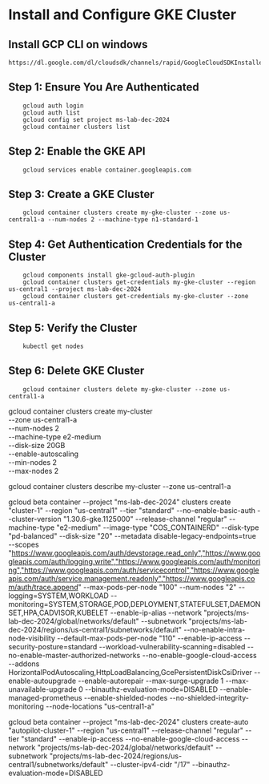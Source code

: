 # Install and Configure GKE Cluster

 ## Install GCP CLI on windows
	
	https://dl.google.com/dl/cloudsdk/channels/rapid/GoogleCloudSDKInstaller.exe

 ## Step 1: Ensure You Are Authenticated

		gcloud auth login
		gcloud auth list
		gcloud config set project ms-lab-dec-2024
		gcloud container clusters list



 ## Step 2: Enable the GKE API

		gcloud services enable container.googleapis.com

 ## Step 3: Create a GKE Cluster

		gcloud container clusters create my-gke-cluster --zone us-central1-a --num-nodes 2 --machine-type n1-standard-1

 ## Step 4: Get Authentication Credentials for the Cluster
		
		gcloud components install gke-gcloud-auth-plugin
		gcloud container clusters get-credentials my-gke-cluster --region us-central1 --project ms-lab-dec-2024
		gcloud container clusters get-credentials my-gke-cluster --zone us-central1-a

 ## Step 5: Verify the Cluster

		kubectl get nodes

 ## Step 6: Delete GKE Cluster
 
		gcloud container clusters delete my-gke-cluster --zone us-central1-a


gcloud container clusters create my-cluster \
  --zone us-central1-a \
  --num-nodes 2 \
  --machine-type e2-medium \
  --disk-size 20GB \
  --enable-autoscaling \
  --min-nodes 2 \
  --max-nodes 2

gcloud container clusters describe my-cluster --zone us-central1-a



gcloud beta container --project "ms-lab-dec-2024" clusters create "cluster-1" --region "us-central1" --tier "standard" --no-enable-basic-auth --cluster-version "1.30.6-gke.1125000" --release-channel "regular" --machine-type "e2-medium" --image-type "COS_CONTAINERD" --disk-type "pd-balanced" --disk-size "20" --metadata disable-legacy-endpoints=true --scopes "https://www.googleapis.com/auth/devstorage.read_only","https://www.googleapis.com/auth/logging.write","https://www.googleapis.com/auth/monitoring","https://www.googleapis.com/auth/servicecontrol","https://www.googleapis.com/auth/service.management.readonly","https://www.googleapis.com/auth/trace.append" --max-pods-per-node "100" --num-nodes "2" --logging=SYSTEM,WORKLOAD --monitoring=SYSTEM,STORAGE,POD,DEPLOYMENT,STATEFULSET,DAEMONSET,HPA,CADVISOR,KUBELET --enable-ip-alias --network "projects/ms-lab-dec-2024/global/networks/default" --subnetwork "projects/ms-lab-dec-2024/regions/us-central1/subnetworks/default" --no-enable-intra-node-visibility --default-max-pods-per-node "110" --enable-ip-access --security-posture=standard --workload-vulnerability-scanning=disabled --no-enable-master-authorized-networks --no-enable-google-cloud-access --addons HorizontalPodAutoscaling,HttpLoadBalancing,GcePersistentDiskCsiDriver --enable-autoupgrade --enable-autorepair --max-surge-upgrade 1 --max-unavailable-upgrade 0 --binauthz-evaluation-mode=DISABLED --enable-managed-prometheus --enable-shielded-nodes --no-shielded-integrity-monitoring --node-locations "us-central1-a"



gcloud beta container --project "ms-lab-dec-2024" clusters create-auto "autopilot-cluster-1" --region "us-central1" --release-channel "regular" --tier "standard" --enable-ip-access --no-enable-google-cloud-access --network "projects/ms-lab-dec-2024/global/networks/default" --subnetwork "projects/ms-lab-dec-2024/regions/us-central1/subnetworks/default" --cluster-ipv4-cidr "/17" --binauthz-evaluation-mode=DISABLED

